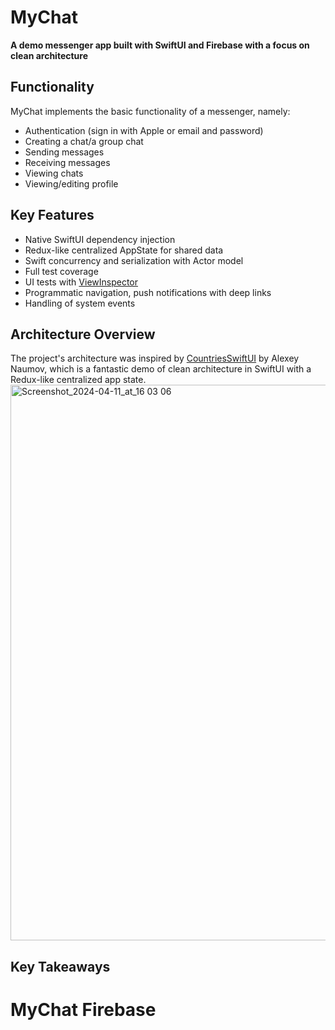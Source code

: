 # MyChat
**A demo messenger app built with SwiftUI and Firebase with a focus on clean architecture**

## Functionality
MyChat implements the basic functionality of a messenger, namely:
* Authentication (sign in with Apple or email and password)
* Creating a chat/a group chat
* Sending messages
* Receiving messages
* Viewing chats 
* Viewing/editing profile

## Key Features
* Native SwiftUI dependency injection
* Redux-like centralized AppState for shared data
* Swift concurrency and serialization with Actor model
* Full test coverage
* UI tests with [ViewInspector](https://github.com/nalexn/ViewInspector)
* Programmatic navigation, push notifications with deep links
* Handling of system events

## Architecture Overview
The project's architecture was inspired by [CountriesSwiftUI](https://github.com/nalexn/clean-architecture-swiftui/tree/master) by Alexey Naumov, which is a fantastic demo of clean architecture in SwiftUI with a Redux-like centralized app state. 
<br>
<img width="889" alt="Screenshot_2024-04-11_at_16 03 06" src="https://github.com/nik239/MyChat/assets/116445208/7eb33648-1a3e-4d58-828b-23e86fc7e1fa">
<br>

## Key Takeaways

# MyChat Firebase
